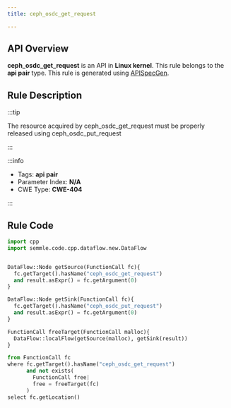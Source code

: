 ```yaml
---
title: ceph_osdc_get_request

---
```



## API Overview
**ceph_osdc_get_request** is an API in **Linux kernel**. This rule belongs to the **api pair** type. This rule is generated using [APISpecGen](../../tools/APISpecGen).
## Rule Description

:::tip

The resource acquired by ceph_osdc_get_request must be properly released using ceph_osdc_put_request

:::

:::info

- Tags: **api pair**
- Parameter Index: **N/A**
- CWE Type: **CWE-404**

:::

## Rule Code
```python
import cpp
import semmle.code.cpp.dataflow.new.DataFlow


DataFlow::Node getSource(FunctionCall fc){
  fc.getTarget().hasName("ceph_osdc_get_request")
  and result.asExpr() = fc.getArgument(0)
}

DataFlow::Node getSink(FunctionCall fc){
  fc.getTarget().hasName("ceph_osdc_put_request")
  and result.asExpr() = fc.getArgument(0)
}

FunctionCall freeTarget(FunctionCall malloc){
  DataFlow::localFlow(getSource(malloc), getSink(result))
}

from FunctionCall fc
where fc.getTarget().hasName("ceph_osdc_get_request")
      and not exists(
        FunctionCall free| 
        free = freeTarget(fc)
      )
select fc.getLocation()

    
```